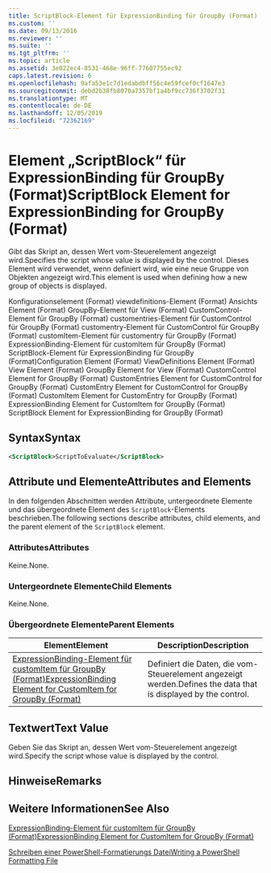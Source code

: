 ```yaml
---
title: ScriptBlock-Element für ExpressionBinding für GroupBy (Format) | Microsoft-Dokumentation
ms.custom: ''
ms.date: 09/13/2016
ms.reviewer: ''
ms.suite: ''
ms.tgt_pltfrm: ''
ms.topic: article
ms.assetid: 3e022ec4-8531-468e-96ff-77607755ec92
caps.latest.revision: 6
ms.openlocfilehash: 9afa53e1c7d1edabdbff56c4e59fcef0cf1647e3
ms.sourcegitcommit: debd2b38fb8070a7357bf1a4bf9cc736f3702f31
ms.translationtype: MT
ms.contentlocale: de-DE
ms.lasthandoff: 12/05/2019
ms.locfileid: "72362169"
---
```

# <a name="scriptblock-element-for-expressionbinding-for-groupby-format"></a><span data-ttu-id="83541-102">Element „ScriptBlock“ für ExpressionBinding für GroupBy (Format)</span><span class="sxs-lookup"><span data-stu-id="83541-102">ScriptBlock Element for ExpressionBinding for GroupBy (Format)</span></span>

<span data-ttu-id="83541-103">Gibt das Skript an, dessen Wert vom-Steuerelement angezeigt wird.</span><span class="sxs-lookup"><span data-stu-id="83541-103">Specifies the script whose value is displayed by the control.</span></span> <span data-ttu-id="83541-104">Dieses Element wird verwendet, wenn definiert wird, wie eine neue Gruppe von Objekten angezeigt wird.</span><span class="sxs-lookup"><span data-stu-id="83541-104">This element is used when defining how a new group of objects is displayed.</span></span>

<span data-ttu-id="83541-105">Konfigurationselement (Format) viewdefinitions-Element (Format) Ansichts Element (Format) GroupBy-Element für View (Format) CustomControl-Element für GroupBy (Format) customentries-Element für CustomControl für GroupBy (Format) customentry-Element für CustomControl für GroupBy (Format) customItem-Element für customentry für GroupBy (Format) ExpressionBinding-Element für customItem für GroupBy (Format) ScriptBlock-Element für ExpressionBinding für GroupBy (Format)</span><span class="sxs-lookup"><span data-stu-id="83541-105">Configuration Element (Format) ViewDefinitions Element (Format) View Element (Format) GroupBy Element for View (Format) CustomControl Element for GroupBy (Format) CustomEntries Element for CustomControl for GroupBy (Format) CustomEntry Element for CustomControl for GroupBy (Format) CustomItem Element for CustomEntry for GroupBy (Format) ExpressionBinding Element for CustomItem for GroupBy (Format) ScriptBlock Element for ExpressionBinding for GroupBy (Format)</span></span>

## <a name="syntax"></a><span data-ttu-id="83541-106">Syntax</span><span class="sxs-lookup"><span data-stu-id="83541-106">Syntax</span></span>

```xml
<ScriptBlock>ScriptToEvaluate</ScriptBlock>
```

## <a name="attributes-and-elements"></a><span data-ttu-id="83541-107">Attribute und Elemente</span><span class="sxs-lookup"><span data-stu-id="83541-107">Attributes and Elements</span></span>

<span data-ttu-id="83541-108">In den folgenden Abschnitten werden Attribute, untergeordnete Elemente und das übergeordnete Element des `ScriptBlock`-Elements beschrieben.</span><span class="sxs-lookup"><span data-stu-id="83541-108">The following sections describe attributes, child elements, and the parent element of the `ScriptBlock` element.</span></span>

### <a name="attributes"></a><span data-ttu-id="83541-109">Attributes</span><span class="sxs-lookup"><span data-stu-id="83541-109">Attributes</span></span>

<span data-ttu-id="83541-110">Keine.</span><span class="sxs-lookup"><span data-stu-id="83541-110">None.</span></span>

### <a name="child-elements"></a><span data-ttu-id="83541-111">Untergeordnete Elemente</span><span class="sxs-lookup"><span data-stu-id="83541-111">Child Elements</span></span>

<span data-ttu-id="83541-112">Keine.</span><span class="sxs-lookup"><span data-stu-id="83541-112">None.</span></span>

### <a name="parent-elements"></a><span data-ttu-id="83541-113">Übergeordnete Elemente</span><span class="sxs-lookup"><span data-stu-id="83541-113">Parent Elements</span></span>

|<span data-ttu-id="83541-114">Element</span><span class="sxs-lookup"><span data-stu-id="83541-114">Element</span></span>|<span data-ttu-id="83541-115">Description</span><span class="sxs-lookup"><span data-stu-id="83541-115">Description</span></span>|
|-------------|-----------------|
|[<span data-ttu-id="83541-116">ExpressionBinding-Element für customItem für GroupBy (Format)</span><span class="sxs-lookup"><span data-stu-id="83541-116">ExpressionBinding Element for CustomItem for GroupBy (Format)</span></span>](./expressionbinding-element-for-customitem-for-groupby-format.md)|<span data-ttu-id="83541-117">Definiert die Daten, die vom-Steuerelement angezeigt werden.</span><span class="sxs-lookup"><span data-stu-id="83541-117">Defines the data that is displayed by the control.</span></span>|

## <a name="text-value"></a><span data-ttu-id="83541-118">Textwert</span><span class="sxs-lookup"><span data-stu-id="83541-118">Text Value</span></span>

<span data-ttu-id="83541-119">Geben Sie das Skript an, dessen Wert vom-Steuerelement angezeigt wird.</span><span class="sxs-lookup"><span data-stu-id="83541-119">Specify the script whose value is displayed by the control.</span></span>

## <a name="remarks"></a><span data-ttu-id="83541-120">Hinweise</span><span class="sxs-lookup"><span data-stu-id="83541-120">Remarks</span></span>

## <a name="see-also"></a><span data-ttu-id="83541-121">Weitere Informationen</span><span class="sxs-lookup"><span data-stu-id="83541-121">See Also</span></span>

[<span data-ttu-id="83541-122">ExpressionBinding-Element für customItem für GroupBy (Format)</span><span class="sxs-lookup"><span data-stu-id="83541-122">ExpressionBinding Element for CustomItem for GroupBy (Format)</span></span>](./expressionbinding-element-for-customitem-for-groupby-format.md)

[<span data-ttu-id="83541-123">Schreiben einer PowerShell-Formatierungs Datei</span><span class="sxs-lookup"><span data-stu-id="83541-123">Writing a PowerShell Formatting File</span></span>](./writing-a-powershell-formatting-file.md)
